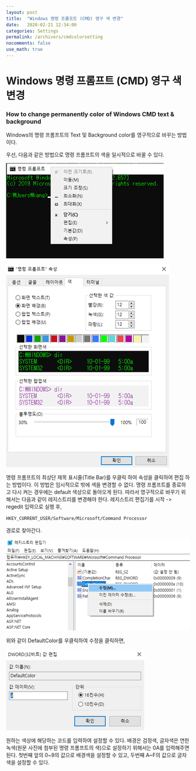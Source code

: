 ```yaml
---
layout: post
title:  "Windows 명령 프롬프트 (CMD) 영구 색 변경"
date:   2020-02-21 12:34:00
categories: Settings
permalink: /archivers/cmdcolorsetting
nocomments: false
use_math: true
---
```


# Windows 명령 프롬프트 (CMD) 영구 색 변경

### How to change permanently color of Windows CMD text & background

Windows의 명령 프롬프트의 Text 및 Background color를 영구적으로 바꾸는 방법이다.

<!--more-->

우선, 다음과 같은 방법으로 명령 프롬프트의 색을 일시적으로 바꿀 수 있다.

![tempfirst](/assets/posts/2020-02-21-cmdcolor/tempfirst.png)

![tempsecond](/assets/posts/2020-02-21-cmdcolor/tempsecond.png)

명령 프롬프트의 최상단 제목 표시줄(Title Bar)를 우클릭 하여 속성을 클릭하여 편집 하는 방법이다. 이 방법은 임시적으로 밖에 색을 변경할 수 없다. 명령 프롬프트를 종료하고 다시 켜는 경우에는 default 색상으로 돌아오게 된다. 따라서 영구적으로 바꾸기 위해서는 다음과 같이 레지스트리를 변경해야 한다. 레지스트리 편집기를 시작 -> regedit 입력으로 실행 후,

```bash
HKEY_CURRENT_USER/Software/Microsoft/Command Processor
```

경로로 찾아간다.

![permafirst](/assets/posts/2020-02-21-cmdcolor/permafirst.png)

위와 같이 DefaultColor를 우클릭하여 수정을 클릭하면,

![permasecond](/assets/posts/2020-02-21-cmdcolor/permasecond.png)

원하는 색상에 해당하는 코드를 입력하여 설정할 수 있다.
배경은 검정색, 글자색은 연한 녹색(원문 사진에 첨부된 명령 프롬프트의 색)으로 설정하기 위해서는 0A를 입력해주면 된다. 첫번째 앞의 0~9의 값으로 배경색을 설정할 수 있고, 두번째 A~F의 값으로 글자색을 설정할 수 있다.

